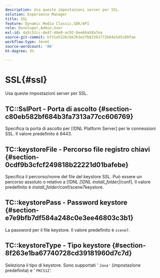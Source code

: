 ```yaml
---
description: Usa queste impostazioni server per SSL.
solution: Experience Manager
title: SSL
feature: Dynamic Media Classic,SDK/API
role: Developer,Admin,User
exl-id: 4a5c52cc-de47-48e0-ac92-6ee66a58a7ea
source-git-commit: bf31e5226cbb763e2fb82391772b64e5d5c89fae
workflow-type: tm+mt
source-wordcount: '86'
ht-degree: 3%

---
```


# SSL{#ssl}

Usa queste impostazioni server per SSL.

## TC::SslPort - Porta di ascolto {#section-c80eb582bf684b3fa7313a77cc606769}

Specifica la porta di ascolto per [!DNL Platform Server] per le connessioni SSL. Il valore predefinito è 8443.

## TC::keystoreFile - Percorso file registro chiavi {#section-0cdf9b3cfcf249818b22221d01bafebe}

Specifica il percorso/nome del file del keystore SSL. Può essere un percorso assoluto o relativo a [!DNL *[!DNL install_folder]*/conf]. Il valore predefinito è *install_folder*/conf/scene7keystore.

## TC::keystorePass - Password keystore {#section-e7e9bfb7df584a248c0e3ee46803c3b1}

La password per il file keystore. Il valore predefinito è `scene7`.

## TC::keystoreType - Tipo keystore {#section-8f263e1ba67740728cd39181960d7c7d}

Seleziona il tipo di keystore. Sono supportati &#39; `Java'` (impostazione predefinita) e &#39; `PKCS12`&#39;.
